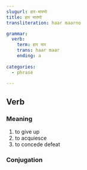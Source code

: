 ```yaml
---
slugurl: हार-मारणो
title: हार मारणो
transliteration: haar maarno

grammar:
  verb:
    term: हार मार
    trans: haar maar
    ending: a
  
categories:
  - phrase

---
```


## Verb

### Meaning

<word-meanings>

1. to give up
2. to acquiesce
3. to concede defeat

</word-meanings>

### Conjugation

<verb-conj :grammar="grammar"></verb-conj>